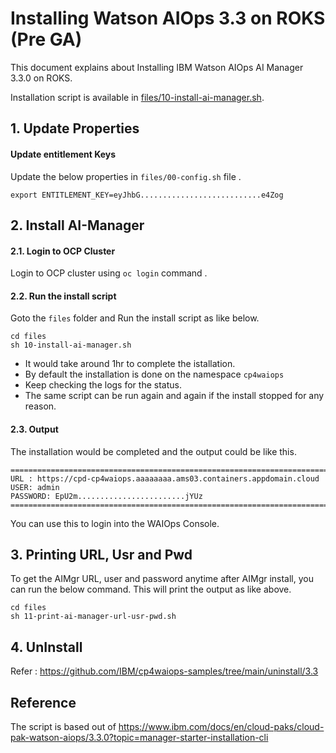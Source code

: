 # Installing Watson AIOps 3.3 on ROKS (Pre GA)

This document explains about Installing IBM Watson AIOps AI Manager 3.3.0 on ROKS.

Installation script is available in [files/10-install-ai-manager.sh](./files/10-install-ai-manager.sh).

## 1. Update Properties

#### Update entitlement Keys

Update the below properties in `files/00-config.sh` file .

```
export ENTITLEMENT_KEY=eyJhbG...........................e4Zog
```

## 2. Install AI-Manager

#### 2.1. Login to OCP Cluster

Login to OCP cluster using  `oc login` command .

#### 2.2. Run the install script

Goto the `files` folder and Run the install script as like below.

```
cd files
sh 10-install-ai-manager.sh
```

- It would take around 1hr to complete the istallation. 
- By default the installation is done on the namespace `cp4waiops`
- Keep checking the logs for the status. 
- The same script can be run again and again if the install stopped for any reason.

#### 2.3. Output
 
The installation would be completed and the output could be like this.

```
=====================================================================================================
URL : https://cpd-cp4waiops.aaaaaaaa.ams03.containers.appdomain.cloud
USER: admin
PASSWORD: EpU2m........................jYUz
=====================================================================================================

```

You can use this to login into the WAIOps Console.

## 3. Printing URL, Usr and Pwd

To get the AIMgr URL, user and password anytime after AIMgr install, you can run the below command. This will print the output as like above.

```
cd files
sh 11-print-ai-manager-url-usr-pwd.sh
```

## 4. UnInstall

Refer : https://github.com/IBM/cp4waiops-samples/tree/main/uninstall/3.3

## Reference

The script is based out of https://www.ibm.com/docs/en/cloud-paks/cloud-pak-watson-aiops/3.3.0?topic=manager-starter-installation-cli